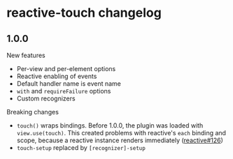 # reactive-touch changelog

## 1.0.0

New features

- Per-view and per-element options
- Reactive enabling of events
- Default handler name is event name
- `with` and `requireFailure` options
- Custom recognizers

Breaking changes

- `touch()` wraps bindings. Before 1.0.0, the plugin was loaded with `view.use(touch)`. This created problems with reactive's `each` binding and scope, because a reactive instance renders immediately ([reactive#126](https://github.com/component/reactive/issues/126))
- `touch-setup` replaced by `[recognizer]-setup`